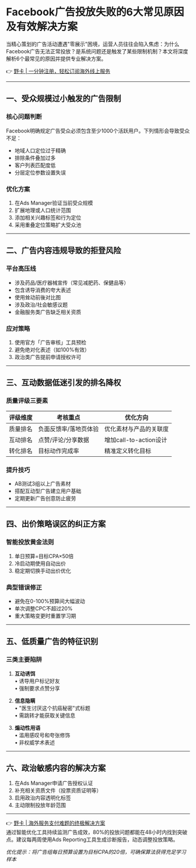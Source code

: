 # Facebook广告投放失败的6大常见原因及有效解决方案

当精心策划的广告活动遭遇"零展示"困境，运营人员往往会陷入焦虑：为什么Facebook广告无法正常投放？是系统问题还是触发了某些限制机制？本文将深度解析6个最常见的原因并提供专业解决方案。

👉 [野卡 | 一分钟注册，轻松订阅海外线上服务](https://bbtdd.com/yeka)

---

## 一、受众规模过小触发的广告限制
### 核心问题判断
Facebook明确规定广告受众必须包含至少1000个活跃用户。下列情形会导致受众不足：
- 地域人口定位过于精确
- 排除条件叠加过多
- 客户列表匹配度低
- 分层定位参数设置失误



### 优化方案
1. 在Ads Manager验证当前受众规模
2. 扩展地理或人口统计范围
3. 添加相关兴趣标签和行为定位
4. 采用重叠定位策略扩大受众池

---

## 二、广告内容违规导致的拒登风险
### 平台高压线
- 涉及药品/医疗器械宣传（常见减肥药、保健品等）
- 包含诱导消费的夸大表述
- 使用耸动前後对比图
- 涉及政治/社会敏感议题
- 金融服务类广告缺乏相关资质



### 应对策略
1. 使用官方「广告审核」工具预检
2. 避免绝对化表述（如100%有效）
3. 政治类广告提前申请授权许可

---

## 三、互动数据低迷引发的排名降权
### 质量评级三要素
| 评级维度 | 考核重点                  | 优化方向               |
|----------|---------------------------|------------------------|
| 质量排名 | 负面反馈率/落地页体验     | 优化素材与产品的关联度 |
| 互动排名 | 点赞/评论/分享数据        | 增加call-to-action设计 |
| 转化排名 | 目标动作完成率            | 精准定义转化目标       |



### 提升技巧
- AB测试3组以上广告素材
- 搭配互动型广告建立用户基础
- 定期更新广告创意防止疲劳

---

## 四、出价策略误区的纠正方案
### 智能投放黄金法则
1. 单日预算=目标CPA×50倍
2. 冷启动期使用自动出价
3. 稳定期切换手动出价优化

### 典型错误修正
- 避免在0-100%预算间大幅波动
- 单次调整CPC不超过20%
- 重大策略变更时重置学习期

---

## 五、低质量广告的特征识别
### 三类主要陷阱
1. **互动诱饵**  
   • 诱导用户标记好友  
   • 强制要求点赞分享

2. **信息隐瞒**  
   • "医生讨厌这个抗癌秘密"式标题  
   • 需跳转才能获取关键信息

3. **煽动性用语**  
   • 滥用感叹号和夸张修饰  
   • 非权威学术表述



---

## 六、政治敏感内容的解决方案
1. 在Ads Manager申请广告授权认证
2. 补充相关资质文件（投票资质证明等）
3. 启用政治内容透明化标签
4. 主动限制投放年龄范围



---

👉 [野卡 | 海外服务支付难题的终极解决方案](https://bbtdd.com/yeka)  
通过智能优化工具持续监测广告成效，80%的投放问题都能在48小时内找到突破点。建议每两周使用Ads Reporting工具生成诊断报告，动态调整投放策略。

*优化提示：将广告组每日预算设置为目标CPA的20倍，可确保算法获得充足学习样本*
